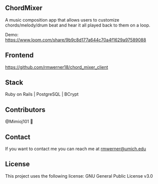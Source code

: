 ## ChordMixer
A music composition app that allows users to customize chords/melody/drum beat and hear it all played back to them on a loop.

Demo:
https://www.loom.com/share/9b9c8d177a644c70a4f1629a97589088

## Frontend
https://github.com/rmwerner18/chord_mixer_client

## Stack
Ruby on Rails | PostgreSQL | BCrypt 

## Contributors
@Mimioj101 🐛

## Contact
If you want to contact me you can reach me at rmwerner@umich.edu

## License
This project uses the following license: GNU General Public License v3.0

